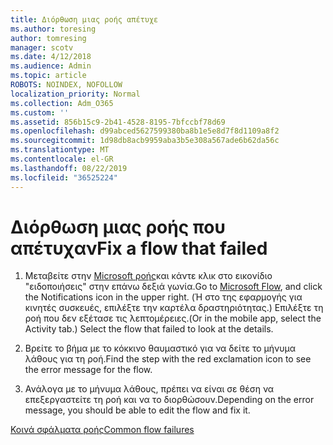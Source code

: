 ```yaml
---
title: Διόρθωση μιας ροής απέτυχε
ms.author: toresing
author: tomresing
manager: scotv
ms.date: 4/12/2018
ms.audience: Admin
ms.topic: article
ROBOTS: NOINDEX, NOFOLLOW
localization_priority: Normal
ms.collection: Adm_O365
ms.custom: ''
ms.assetid: 856b15c9-2b41-4528-8195-7bfccbf78d69
ms.openlocfilehash: d99abced5627599380ba8b1e5e8d7f8d1109a8f2
ms.sourcegitcommit: 1d98db8acb9959aba3b5e308a567ade6b62da56c
ms.translationtype: MT
ms.contentlocale: el-GR
ms.lasthandoff: 08/22/2019
ms.locfileid: "36525224"
---
```

# <a name="fix-a-flow-that-failed"></a><span data-ttu-id="4db1b-102">Διόρθωση μιας ροής που απέτυχαν</span><span class="sxs-lookup"><span data-stu-id="4db1b-102">Fix a flow that failed</span></span>

1. <span data-ttu-id="4db1b-103">Μεταβείτε στην [Microsoft ροής](https://flow.microsoft.com/)και κάντε κλικ στο εικονίδιο "ειδοποιήσεις" στην επάνω δεξιά γωνία.</span><span class="sxs-lookup"><span data-stu-id="4db1b-103">Go to [Microsoft Flow](https://flow.microsoft.com/), and click the Notifications icon in the upper right.</span></span> <span data-ttu-id="4db1b-104">(Ή στο της εφαρμογής για κινητές συσκευές, επιλέξτε την καρτέλα δραστηριότητας.) Επιλέξτε τη ροή που δεν εξέτασε τις λεπτομέρειες.</span><span class="sxs-lookup"><span data-stu-id="4db1b-104">(Or in the mobile app, select the Activity tab.) Select the flow that failed to look at the details.</span></span>
    
2. <span data-ttu-id="4db1b-105">Βρείτε το βήμα με το κόκκινο θαυμαστικό για να δείτε το μήνυμα λάθους για τη ροή.</span><span class="sxs-lookup"><span data-stu-id="4db1b-105">Find the step with the red exclamation icon to see the error message for the flow.</span></span>
    
3. <span data-ttu-id="4db1b-106">Ανάλογα με το μήνυμα λάθους, πρέπει να είναι σε θέση να επεξεργαστείτε τη ροή και να το διορθώσουν.</span><span class="sxs-lookup"><span data-stu-id="4db1b-106">Depending on the error message, you should be able to edit the flow and fix it.</span></span> 
    
[<span data-ttu-id="4db1b-107">Κοινά σφάλματα ροής</span><span class="sxs-lookup"><span data-stu-id="4db1b-107">Common flow failures</span></span>](https://go.microsoft.com/fwlink/?linkid=872110)
  

